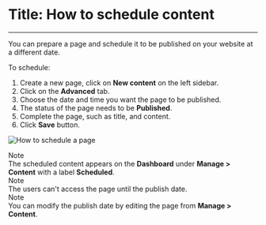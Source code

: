 # Title: How to schedule content
<!-- Position: 4 -->
<!-- Date: 2017-08-24 22:00:00 -->
---
You can prepare a page and schedule it to be published on your website at a different date.

To schedule:
1. Create a new page, click on **New content** on the left sidebar.
2. Click on the **Advanced** tab.
3. Choose the date and time you want the page to be published.
4. The status of the page needs to be **Published**.
5. Complete the page, such as title, and content.
6. Click **Save** button.

![How to schedule a page](https://df6m0u2ovo2fu.cloudfront.net/images/documentation-english/scheduled-page.png)

<div class="note">
<div class="title">Note</div>
The scheduled content appears on the <b>Dashboard</b> under <b>Manage > Content</b> with a label <b>Scheduled</b>.
</div>

<div class="note">
<div class="title">Note</div>
The users can't access the page until the publish date.
</div>

<div class="note">
<div class="title">Note</div>
You can modify the publish date by editing the page from <b>Manage > Content</b>.
</div>